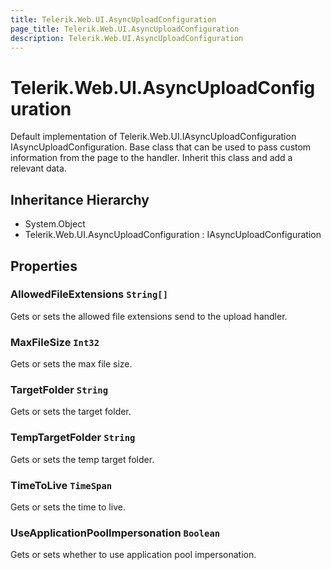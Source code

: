 ```yaml
---
title: Telerik.Web.UI.AsyncUploadConfiguration
page_title: Telerik.Web.UI.AsyncUploadConfiguration
description: Telerik.Web.UI.AsyncUploadConfiguration
---
```


# Telerik.Web.UI.AsyncUploadConfiguration

Default implementation of Telerik.Web.UI.IAsyncUploadConfiguration IAsyncUploadConfiguration.
            Base class that can be used to pass custom information from the page to the handler. Inherit this class and 
            add a relevant data.

## Inheritance Hierarchy

* System.Object
* Telerik.Web.UI.AsyncUploadConfiguration : IAsyncUploadConfiguration

## Properties

###  AllowedFileExtensions `String[]`

Gets or sets the allowed file extensions send to the upload handler.

###  MaxFileSize `Int32`

Gets or sets the max file size.

###  TargetFolder `String`

Gets or sets the target folder.

###  TempTargetFolder `String`

Gets or sets the temp target folder.

###  TimeToLive `TimeSpan`

Gets or sets the time to live.

###  UseApplicationPoolImpersonation `Boolean`

Gets or sets whether to use application pool impersonation.

